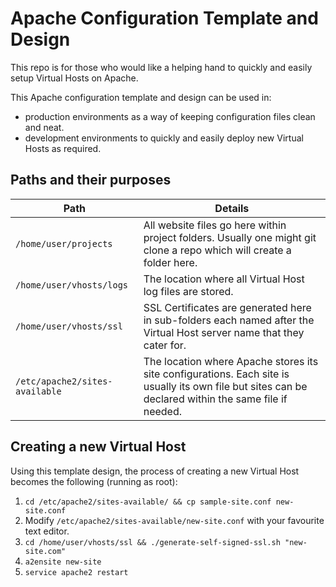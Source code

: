 Apache Configuration Template and Design
=========================================

This repo is for those who would like a helping hand to quickly and easily setup Virtual Hosts on Apache.

This Apache configuration template and design can be used in:
 - production environments as a way of keeping configuration files clean and neat.
 - development environments to quickly and easily deploy new Virtual Hosts as required.

Paths and their purposes
------------------------

| Path | Details |
| ---- | ------- |
| `/home/user/projects` | All website files go here within project folders. Usually one might git clone a repo which will create a folder here. |
| `/home/user/vhosts/logs` | The location where all Virtual Host log files are stored. |
| `/home/user/vhosts/ssl` | SSL Certificates are generated here in sub-folders each named after the Virtual Host server name that they cater for. |
| `/etc/apache2/sites-available` |  The location where Apache stores its site configurations. Each site is usually its own file but sites can be declared within the same file if needed. |

Creating a new Virtual Host
--------------------------------------

Using this template design, the process of creating a new Virtual Host becomes the following (running as root):
1. `cd /etc/apache2/sites-available/ && cp sample-site.conf new-site.conf`
2. Modify `/etc/apache2/sites-available/new-site.conf` with your favourite text editor.
3. `cd /home/user/vhosts/ssl && ./generate-self-signed-ssl.sh "new-site.com"`
4. `a2ensite new-site`
5. `service apache2 restart`
